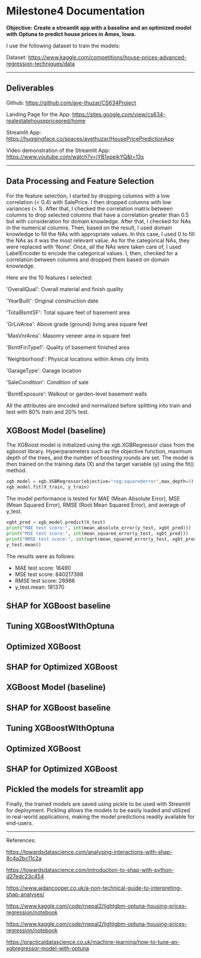 # Milestone4 Documentation

**Objective: Create a streamlit app with a baseline and an optimized model with Optuna to predict house prices in Ames, Iowa.**

I use the following dataset to train the models:

Dataset: https://www.kaggle.com/competitions/house-prices-advanced-regression-techniques/data


*************

## Deliverables

Github: https://github.com/aye-thuzar/CS634Project

Landing Page for the App: https://sites.google.com/view/cs634-realestatehousepricepred/home

Streamlit App: https://huggingface.co/spaces/ayethuzar/HousePricePredictionApp

Video demonstration of the Streamlit App: https://www.youtube.com/watch?v=jYB1xpeikYQ&t=13s

*************

## Data Processing and Feature Selection

For the feature selection, I started by dropping columns with a low correlation (< 0.4) with SalePrice. I then dropped columns with low variances (< 1). After that, I checked the correlation matrix between columns to drop selected columns that have a correlation greater than 0.5 but with consideration for domain knowledge. After that, I checked for NAs in the numerical columns. Then, based on the result, I used domain knowledge to fill the NAs with appropriate values. In this case, I used 0 to fill the NAs as it was the most relevant value. As for the categorical NAs, they were replaced with ‘None’. Once, all the NAs were taken care of, I used LabelEncoder to encode the categorical values. I, then, checked for a correlation between columns and dropped them based on domain knowledge.

Here are the 10 features I selected:

'OverallQual': Overall material and finish quality

'YearBuilt': Original construction date

'TotalBsmtSF': Total square feet of basement area

'GrLivArea': Above grade (ground) living area square feet

'MasVnrArea': Masonry veneer area in square feet

'BsmtFinType1': Quality of basement finished area

'Neighborhood': Physical locations within Ames city limits

'GarageType': Garage location

'SaleCondition': Condition of sale

'BsmtExposure': Walkout or garden-level basement walls

All the attributes are encoded and normalized before splitting into train and test with 80% train and 20% test.

## XGBoost Model (baseline)
The XGBoost model is initialized using the xgb.XGBRegressor class from the xgboost library. Hyperparameters such as the objective function, maximum depth of the trees, and the number of boosting rounds are set. The model is then trained on the training data (X) and the target variable (y) using the fit() method.
```py
xgb_model = xgb.XGBRegressor(objective="reg:squarederror",max_depth=3)
xgb_model.fit(X_train, y_train)
```
The model performance is tested for MAE (Mean Absolute Error), MSE (Mean Squared Error), RMSE (Root Mean Squared Error), and average of y_test.
```py
xgbt_pred = xgb_model.predict(X_test)
print("MAE test score:", int(mean_absolute_error(y_test, xgbt_pred)))
print("MSE test score:", int(mean_squared_error(y_test, xgbt_pred)))
print("RMSE test score:", int(sqrt(mean_squared_error(y_test, xgbt_pred))))
y_test.mean()
```
The results were as follows:
- MAE test score: 18490
- MSE test score: 840217398
- RMSE test score: 28986
- y_test.mean: 181370

## SHAP for XGBoost baseline

## Tuning XGBoostWIthOptuna

## Optimized XGBoost

## SHAP for Optimized XGBoost 

## XGBoost Model (baseline)

## SHAP for XGBoost baseline

## Tuning XGBoostWIthOptuna

## Optimized XGBoost

## SHAP for Optimized XGBoost 

## Pickled the models for streamlit app

Finally, the trained models are saved using pickle to be used with Streamlit for deployment. Pickling allows the models to be easily loaded and utilized in real-world applications, making the model predictions readily available for end-users.

*************

References:

https://towardsdatascience.com/analysing-interactions-with-shap-8c4a2bc11c2a

https://towardsdatascience.com/introduction-to-shap-with-python-d27edc23c454

https://www.aidancooper.co.uk/a-non-technical-guide-to-interpreting-shap-analyses/

https://www.kaggle.com/code/rnepal2/lightgbm-optuna-housing-prices-regression/notebook

https://www.kaggle.com/code/rnepal2/lightgbm-optuna-housing-prices-regression/notebook

https://practicaldatascience.co.uk/machine-learning/how-to-tune-an-xgbregressor-model-with-optuna
